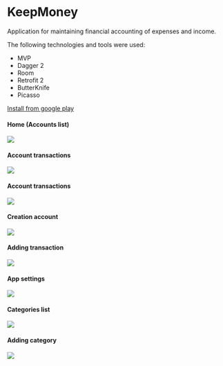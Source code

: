 # KeepMoney

Application for maintaining financial accounting of expenses and income.

The following technologies and tools were used:

* MVP
* Dagger 2
* Room
* Retrofit 2
* ButterKnife
* Picasso

[Install from google play](https://play.google.com/store/apps/details?id=com.arturdevmob.keepmoney)

#### Home (Accounts list)
![](https://raw.githubusercontent.com/ArturDevMob/KeepMoney/master/images/1.png)

#### Account transactions
![](https://raw.githubusercontent.com/ArturDevMob/KeepMoney/master/images/2.png)

#### Account transactions
![](https://raw.githubusercontent.com/ArturDevMob/KeepMoney/master/images/3.png)

#### Creation account
![](https://raw.githubusercontent.com/ArturDevMob/KeepMoney/master/images/4.png)

#### Adding transaction
![](https://raw.githubusercontent.com/ArturDevMob/KeepMoney/master/images/5.png)

#### App settings
![](https://raw.githubusercontent.com/ArturDevMob/KeepMoney/master/images/6.png)

#### Categories list
![](https://raw.githubusercontent.com/ArturDevMob/KeepMoney/master/images/7.png)

#### Adding category
![](https://raw.githubusercontent.com/ArturDevMob/KeepMoney/master/images/8.png)
